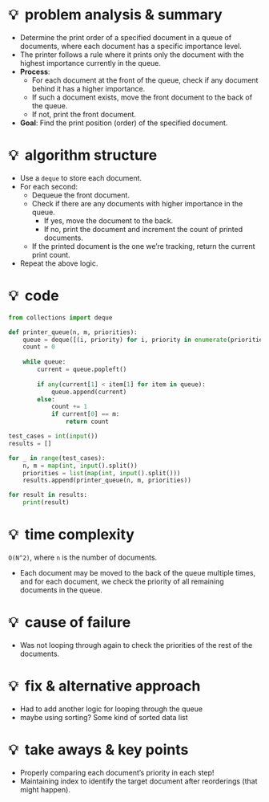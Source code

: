 # 💡  problem analysis & summary

- Determine the print order of a specified document in a queue of documents, where each document has a specific importance level.
- The printer follows a rule where it prints only the document with the highest importance currently in the queue.
- **Process**:
    - For each document at the front of the queue, check if any document behind it has a higher importance.
    - If such a document exists, move the front document to the back of the queue.
    - If not, print the front document.
- **Goal**: Find the print position (order) of the specified document.

# 💡  algorithm structure

- Use a `deque` to store each document.
- For each second:
    - Dequeue the front document.
    - Check if there are any documents with higher importance in the queue.
        - If yes, move the document to the back.
        - If no, print the document and increment the count of printed documents.
    - If the printed document is the one we’re tracking, return the current print count.
- Repeat the above logic.

# 💡  code

```python
from collections import deque

def printer_queue(n, m, priorities):
    queue = deque([(i, priority) for i, priority in enumerate(priorities)])
    count = 0 
    
    while queue:
        current = queue.popleft()
        
        if any(current[1] < item[1] for item in queue):
            queue.append(current)
        else:
            count += 1
            if current[0] == m:
                return count

test_cases = int(input())
results = []

for _ in range(test_cases):
    n, m = map(int, input().split())
    priorities = list(map(int, input().split()))
    results.append(printer_queue(n, m, priorities))

for result in results:
    print(result)
```

# 💡  time complexity

`O(N^2)`, where `n` is the number of documents.

- Each document may be moved to the back of the queue multiple times, and for each document, we check the priority of all remaining documents in the queue.

# 💡  cause of failure

- Was not looping through again to check the priorities of the rest of the documents.

# 💡  fix & alternative approach

- Had to add another logic for looping through the queue
- maybe using sorting? Some kind of sorted data list

# 💡  take aways & key points

- Properly comparing each document’s priority in each step!
- Maintaining index to identify the target document after reorderings (that might happen).